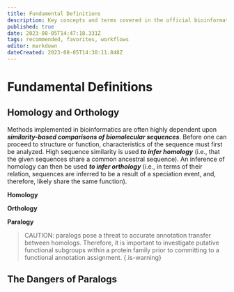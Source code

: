 ```yaml
---
title: Fundamental Definitions
description: Key concepts and terms covered in the official bioinformatics introductory course
published: true
date: 2023-08-05T14:47:18.331Z
tags: recommended, favorites, workflows
editor: markdown
dateCreated: 2023-08-05T14:30:11.848Z
---
```


# Fundamental Definitions
## Homology and Orthology
Methods implemented in bioinformatics are often highly dependent upon ***similarity-based comparisons of biomolecular sequences***. Before one can proceed to structure or function, characteristics of the sequence must first be analyzed.
High sequence similarity is used ***to infer homology*** (i.e., that the given sequences share a common ancestral sequence).
An inference of homology can then be used ***to infer orthology*** (i.e., in terms of their relation, sequences are inferred to be a result of a speciation event, and, therefore, likely share the same function).


**Homology**

**Orthology**

**Paralogy**


> CAUTION: paralogs pose a threat to accurate annotation transfer between homologs. Therefore, it is important to investigate putative functional subgroups within a protein family prior to committing to a functional annotation assignment.
{.is-warning}




## The Dangers of Paralogs
